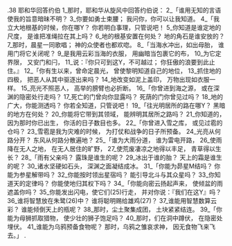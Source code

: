 .38 
耶和华回答约伯 
1_那时，耶和华从旋风中回答约伯说： 
2_「谁用无知的言语使我的旨意暗昧不明？ 
3_你要如勇士束腰； 
我问你，你可以让我知道。 
4_「我立大地根基的时候，你在哪Y？ 
你若明白事理，只管说吧！ 
5_你知道是谁定地的尺度， 
是谁把准绳拉在其上吗？ 
6_地的根基安置在何处？ 
地的角石是谁安放的？ 
7_那时，晨星一同歌唱； 
神的众使者也都欢唿。 
8_「当海水冲出，如出母胎， 
谁用门将它关闭呢？ 
9_是我用云彩当海的衣服， 
用幽暗当包裹它的布， 
10_为它定界限， 
又安门和闩， 
11_说：『你只可到这Y，不可越过； 
你狂傲的浪要到此止住。』 
12_「你有生以来，曾命定晨光， 
曾使黎明知道自己的地位， 
13_抓住地的四极， 
把恶人从其中驱逐出来吗？ 
14_地改变如泥上盖印， 
万物出现如衣服一样。 
15_亮光不照恶人， 
高举的膀臂也必折断。 
16_「你曾进到海之源， 
或在深渊的隐密处行走吗？ 
17_死亡的门曾向你显露吗？ 
死荫的门你曾见过吗？ 
18_地的广大，你能测透吗？ 
你若全知道，只管说吧！ 
19_「往光明居所的路在哪Y？ 
黑暗的地方在何处？ 
20_你能将它带到其领域， 
能辨明其居所之路吗？ 
21_你知道的，因为那时你已出生， 
你活的日子数目也多。 
22_「你曾进入雪之库， 
或见过雹的仓吗？ 
23_雪雹是我为灾难的时候， 
为打仗和战争的日子所预备。 
24_光亮从何路分开？ 
东风从何路分散遍地？ 
25_「谁为大雨分道， 
谁为雷电开路， 
26_使雨降在无人之地， 
在无人居住的旷野， 
27_使荒废凄凉之地得以丰足， 
青草得以生长？ 
28_「雨有父亲吗？ 
露珠是谁生的呢？ 
29_冰出于谁的胎？ 
天上的霜是谁生的呢？ 
30_诸水坚硬如石头， 
深渊之面凝结成冰。 
31_「你能为昴星M结吗？ 
你能为参星解带吗？ 
32_你能按时领出星宿吗？ 
能引导北斗与其众星吗？ 
33_你知道天的定律吗？ 
你能使地归其权下吗？ 
34_「你能向密云扬起声来， 
使倾盆的雨遮盖你吗？ 
35_你能发出闪电，使它们(25)行走， 
并对你说：『我们在这Y』吗？ 
36_谁将智慧放在朱鹭(26)中？ 
谁将聪明赐给雄鸡(27)？ 
37_谁能用智慧数算云彩？ 
谁能倾倒天上的瓶呢？ 
38_那时，尘土聚集成团， 
土块紧紧结连。 
39_「你能为母狮抓取猎物， 
使少壮的狮子饱足吗？ 
40_那时，们在洞中蹲伏， 
在隐密处埋伏。 
41_谁能为乌鸦预备食物呢？ 
那时，乌鸦之雏哀求神， 
因无食物飞来飞去。」 
.